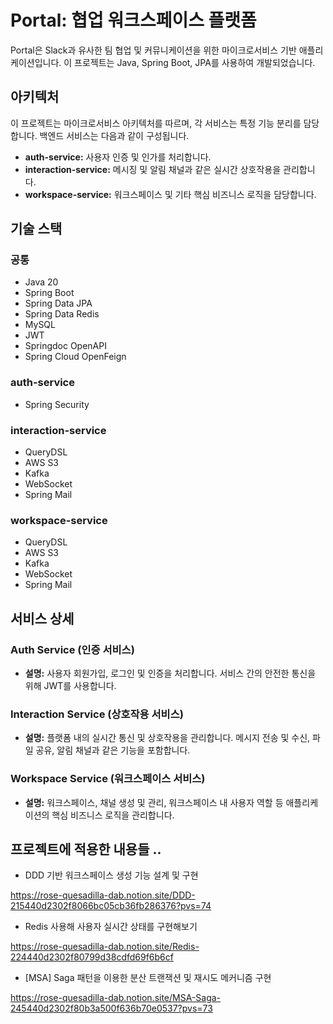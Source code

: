 # Portal: 협업 워크스페이스 플랫폼

Portal은 Slack과 유사한 팀 협업 및 커뮤니케이션을 위한 마이크로서비스 기반 애플리케이션입니다. 이 프로젝트는 Java, Spring Boot, JPA를 사용하여 개발되었습니다.

## 아키텍처

이 프로젝트는 마이크로서비스 아키텍처를 따르며, 각 서비스는 특정 기능 분리를 담당합니다. 백엔드 서비스는 다음과 같이 구성됩니다.

*   **auth-service:** 사용자 인증 및 인가를 처리합니다.
*   **interaction-service:** 메시징 및 알림 채널과 같은 실시간 상호작용을 관리합니다.
*   **workspace-service:** 워크스페이스 및 기타 핵심 비즈니스 로직을 담당합니다.

## 기술 스택

### 공통
*   Java 20
*   Spring Boot
*   Spring Data JPA
*   Spring Data Redis
*   MySQL
*   JWT
*   Springdoc OpenAPI
*   Spring Cloud OpenFeign

### auth-service
*   Spring Security

### interaction-service
*   QueryDSL
*   AWS S3
*   Kafka
*   WebSocket
*   Spring Mail

### workspace-service
*   QueryDSL
*   AWS S3
*   Kafka
*   WebSocket
*   Spring Mail

## 서비스 상세

### Auth Service (인증 서비스)

*   **설명:** 사용자 회원가입, 로그인 및 인증을 처리합니다. 서비스 간의 안전한 통신을 위해 JWT를 사용합니다.

### Interaction Service (상호작용 서비스)

*   **설명:** 플랫폼 내의 실시간 통신 및 상호작용을 관리합니다. 메시지 전송 및 수신, 파일 공유, 알림 채널과 같은 기능을 포함합니다.

### Workspace Service (워크스페이스 서비스)

*   **설명:** 워크스페이스, 채널 생성 및 관리, 워크스페이스 내 사용자 역할 등 애플리케이션의 핵심 비즈니스 로직을 관리합니다.

## 프로젝트에 적용한 내용들 ..

- DDD 기반 워크스페이스 생성 기능 설계 및 구현

https://rose-quesadilla-dab.notion.site/DDD-215440d2302f8066bc05cb36fb286376?pvs=74

- Redis 사용해 사용자 실시간 상태를 구현해보기

https://rose-quesadilla-dab.notion.site/Redis-224440d2302f80799d38cdfd69f6b6cf

- [MSA] Saga 패턴을 이용한 분산 트랜잭션 및 재시도 메커니즘 구현

https://rose-quesadilla-dab.notion.site/MSA-Saga-245440d2302f80b3a500f636b70e0537?pvs=73


